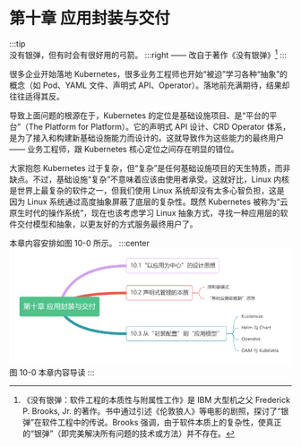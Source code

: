 # 第十章 应用封装与交付

:::tip <a/>
没有银弹，但有时会有很好用的弓箭。
:::right
—— 改自于著作《没有银弹》[^1]
:::

很多企业开始落地 Kubernetes，很多业务工程师也开始“被迫”学习各种“抽象”的概念（如 Pod、YAML 文件、声明式 API、Operator）。落地前充满期待，结果却往往适得其反。

导致上面问题的根源在于，Kubernetes 的定位是基础设施项目、是“平台的平台”（The Platform for Platform）。它的声明式 API 设计、CRD Operator 体系，是为了接入和构建新基础设施能力而设计的。这就导致作为这些能力的最终用户 —— 业务工程师，跟 Kubernetes 核心定位之间存在明显的错位。

大家抱怨 Kubernetes 过于复杂，但“复杂”是任何基础设施项目的天生特质，而非缺点。不过，基础设施“复杂”不意味着应该由使用者承受。这就好比，Linux 内核是世界上最复杂的软件之一，但我们使用 Linux 系统却没有太多心智负担，这是因为 Linux 系统通过高度抽象屏蔽了底层的复杂性。既然 Kubernetes 被称为“云原生时代的操作系统”，现在也该考虑学习 Linux 抽象方式，寻找一种应用层的软件交付模型和抽象，以更友好的方式服务最终用户了。

本章内容安排如图 10-0 所示。
:::center
  ![](../assets/application-centric.png)<br/>
 图 10-0 本章内容导读
:::


[^1]:《没有银弹：软件工程的本质性与附属性工作》是 IBM 大型机之父 Frederick P. Brooks, Jr. 的著作。书中通过引述《伦敦狼人》等电影的剧照，探讨了“银弹”在软件工程中的传说。Brooks 强调，由于软件本质上的复杂性，使真正的“银弹”（即完美解决所有问题的技术或方法）并不存在。